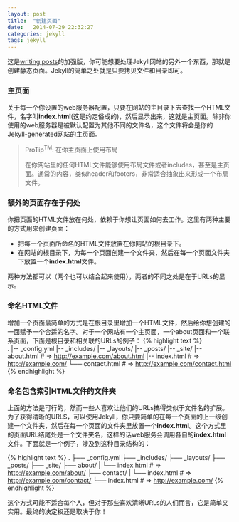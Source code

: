 ```yaml
---
layout: post
title:  "创建页面"
date:   2014-07-29 22:32:27
categories: jekyll
tags: jekyll
---
```


这是[writing posts](http://jekyllrb.com/docs/posts/)的加强版，你可能想要处理Jekyll网站的另外一个东西，那就是创建静态页面。Jekyll的简单之处就是只要拷贝文件和目录即可。

### 主页面

关于每一个你设置的web服务器配置，只要在网站的主目录下去查找一个HTML文件，名字叫**index.html**(这是约定俗成的)，然后显示出来，这就是主页面。除非你使用的web服务器是被默认配置为其他不同的文件名，这个文件将会是你的Jekyll-generated网站的主页面。

>ProTip<sup>TM</sup>: 在你主页面上使用布局
> 
>在你网站里的任何HTML文件能够使用布局文件或者includes，甚至是主页面。通常的内容，类似header和footers，非常适合抽象出来形成一个布局文件。

### 额外的页面存在于何处

你把页面的HTML文件放在何处，依赖于你想让页面如何去工作。这里有两种主要的方式用来创建页面：

*    把每一个页面所命名的HTML文件放置在你网站的根目录下。
*    在网站的根目录下，为每一个页面创建一个文件夹，然后在每一个页面文件夹下放置一个**index.html**文件。

两种方法都可以（两个也可以结合起来使用），两者的不同之处是在于URLs的显示。

### 命名HTML文件

增加一个页面最简单的方式是在根目录里增加一个HTML文件，然后给你想创建的一面赋予一个合适的名字。对于一个网站有一个主页面，一个about页面和一个联系页面，下面是根目录和相关联的URLs的例子：
{% highlight text %}  
.
|-- _config.yml
|-- _includes/
|-- _layouts/
|-- _posts/
|-- _site/
|-- about.html    # => http://example.com/about.html
|-- index.html    # => http://example.com/
└── contact.html  # => http://example.com/contact.html
{% endhighlight %}

### 命名包含索引HTML文件的文件夹

上面的方法是可行的，然而一些人喜欢让他们的URLs搞得类似于文件名的扩展。为了获得清晰的URLS，可以使用Jekyll，你只要简单的在每一个页面的上一级创建一个文件夹，然后在每一个页面的文件夹里放置一个**index.html**。这个方式里的页面URL结尾处是一个文件夹名，这样的话web服务会调用各自的**index.html**文件。下面就是一个例子，涉及到这种目录结构的：

{% highlight text %} 
.
├── _config.yml
├── _includes/
├── _layouts/
├── _posts/
├── _site/
├── about/
|   └── index.html  # => http://example.com/about/
├── contact/
|   └── index.html  # => http://example.com/contact/
└── index.html      # => http://example.com/
{% endhighlight %}

这个方式可能不适合每个人，但对于那些喜欢清晰URLs的人们而言，它是简单又实用。最终的决定权还是取决于你！
